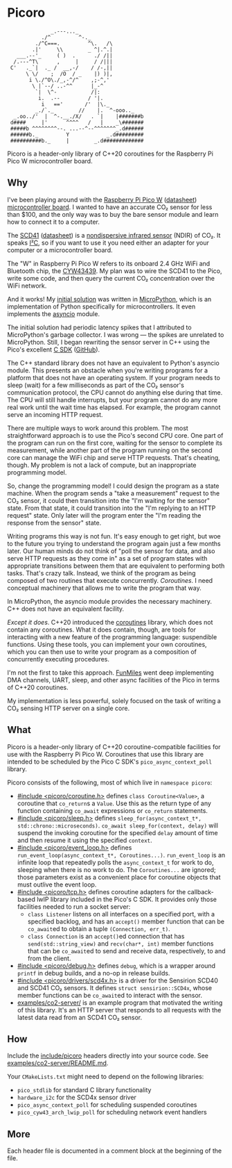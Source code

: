 Picoro
======
```
              _.---..._
           ./^         ^-._
         ./^C===.         ^\.   /\
        .|'     \\        _ ^|.^.|
   ___.--'_     ( )  .      ./ /||
  /.---^T\      ,     |     / /|||
 C'   ._`|  ._ /  __,-/    / /-,||
      \ \/    ;  /O  / _    |) )|,
       i \./^O\./_,-^/^    ,;-^,'
        \ |`--/ ..-^^      |_-^
         `|  \^-           /|:
          i.  .--         / '|.
           i   =='       /'  |\._
         _./`._        //    |.  ^-ooo.._
  _.oo../'  |  ^-.__./X/   . `|    |#######b
 d####     |'      ^^^^   /   |    _\#######
 #####b ^^^^^^^^--. ...--^--^^^^^^^_.d######
 ######b._         Y            _.d#########
 ##########b._     |        _.d#############
```
Picoro is a header-only library of C++20 coroutines for the Raspberry Pi Pico W
microcontroller board.

Why
---
I've been playing around with the [Raspberry Pi Pico W][1] ([datasheet][2])
[microcontroller board][12].  I wanted to have an accurate CO₂ sensor for less
than $100, and the only way was to buy the bare sensor module and learn how to
connect it to a computer.

The [SCD41][3] ([datasheet][4]) is a [nondispersive infrared sensor][4] (NDIR)
of CO₂.  It speaks [I²C][5], so if you want to use it you need either an
adapter for your computer or a microcontroller board.

The "W" in Raspberry Pi Pico W refers to its onboard 2.4 GHz WiFi and Bluetooth
chip, the [CYW43439][6].  My plan was to wire the SCD41 to the Pico, write some
code, and then query the current CO₂ concentration over the WiFi network.

And it works! My [initial solution][11] was written in [MicroPython][7], which
is an implementation of Python specifically for microcontrollers.  It even
implements the [asyncio][8] module.

The initial solution had periodic latency spikes that I attributed to
MicroPython's garbage collector. I was wrong — the spikes are unrelated to
MicroPython.  Still, I began rewriting the sensor server in C++ using the
Pico's excellent [C SDK][9] ([GitHub][10]).

The C++ standard library does not have an equivalent to Python's asyncio
module.  This presents an obstacle when you're writing programs for a platform
that does not have an operating system.  If your program needs to sleep (wait)
for a few milliseconds as part of the CO₂  sensor's communication protocol, the
CPU cannot do anything else during that time.  The CPU will still handle
interrupts, but your program cannot do any more real work until the wait time
has elapsed.  For example, the program cannot serve an incoming HTTP request.

There are multiple ways to work around this problem.  The most straightforward
approach is to use the Pico's second CPU core.  One part of the program can run
on the first core, waiting for the sensor to complete its measurement, while
another part of the program running on the second core can manage the WiFi chip
and serve HTTP requests.  That's cheating, though.  My problem is not a lack of
compute, but an inappropriate programming model.

So, change the programming model!  I could design the program as a state
machine.  When the program sends a "take a measurement" request to the CO₂
sensor, it could then transition into the "I'm waiting for the sensor" state.
From that state, it could transition into the "I'm replying to an HTTP request"
state.  Only later will the program enter the "I'm reading the response from
the sensor" state.

Writing programs this way is not fun.  It's easy enough to get right, but woe
to the future you trying to understand the program again just a few months
later.  Our human minds do not think of "poll the sensor for data, and also
serve HTTP requests as they come in" as a set of program states with
appropriate transitions between them that are equivalent to performing both
tasks.  That's crazy talk.  Instead, we think of the program as being composed
of two routines that execute concurrently.  _Coroutines_.  I need conceptual
machinery that allows me to write the program that way.

In MicroPython, the asyncio module provides the necessary machinery.  C++ does
not have an equivalent facility.

_Except it does_.  C++20 introduced the [coroutines][13] library, which does
not contain any coroutines.  What it does contain, though, are tools for
interacting with a new feature of the programming language: suspendible
functions.  Using these tools, you can implement your own coroutines, which you
can then use to write your program as a composition of concurrently executing
procedures.

I'm not the first to take this approach.  [FunMiles][14] went deep implementing
DMA channels, UART, sleep, and other async facilities of the Pico in terms of
C++20 coroutines.

My implementation is less powerful, solely focused on the task of writing a CO₂
sensing HTTP server on a single core.

What
----
Picoro is a header-only library of C++20 coroutine-compatible facilities for
use with the Raspberry Pi Pico W.  Coroutines that use this library are
intended to be scheduled by the Pico C SDK's `pico_async_context_poll` library.

Picoro consists of the following, most of which live in `namespace picoro`:

- [#include <picoro/coroutine.h>][15] defines `class Coroutine<Value>`, a
  coroutine that `co_return`s a `Value`.  Use this as the return type of any
  function containing `co_await` expressions or `co_return` statements.
- [#include <picoro/sleep.h>][16] defines
  `sleep_for(async_context_t*, std::chrono::microseconds)`.
  `co_await sleep_for(context, delay)` will suspend the invoking coroutine for
  the specified `delay` amount of time and then resume it using the specified
  `context`.
- [#include <picoro/event_loop.h>][17] defines
  `run_event_loop(async_context_t*, Coroutines...)`.  `run_event_loop` is an
  infinite loop that repeatedly polls the `async_context_t` for work to do,
  sleeping when there is no work to do.  The `Coroutines...` are ignored; those
  parameters exist as a convenient place for coroutine objects that must
  outlive the event loop.
- [#include <picoro/tcp.h>][18] defines coroutine adapters for the
  callback-based lwIP library included in the Pico's C SDK.  It provides only
  those facilities
  needed to run a socket server:
  - `class Listener` listens on all interfaces on a specified port, with a
    specified backlog, and has an `accept()` member function that can be
    `co_await`ed to obtain a tuple `(Connection, err_t)`.
  - `class Connection` is an `accept()`ed connection that has
    `send(std::string_view)` and `recv(char*, int)` member functions that can
    be `co_await`ed to send and receive data, respectively, to and from the
    client.
- [#include <picoro/debug.h>][19] defines `debug`, which is a wrapper around
  `printf` in debug builds, and a no-op in release builds.
- [#include <picoro/drivers/scd4x.h>][20] is a driver for the Sensirion SCD40
  and SCD41 CO₂ sensors.  It defines `struct sensirion::SCD4x`, whose member
  functions can be `co_await`ed to interact with the sensor.
- [examples/co2-server/][21] is an example program that motivated the writing
  of this library.  It's an HTTP server that responds to all requests with the latest data read from an SCD41 CO₂ sensor.

How
---
Include the [include/picoro][22] headers directly into your source code.
See [examples/co2-server/README.md][23].

Your `CMakeLists.txt` might need to depend on the following libraries:

- `pico_stdlib` for standard C library functionality
- `hardware_i2c` for the SCD4x sensor driver
- `pico_async_context_poll` for scheduling suspended coroutines
- `pico_cyw43_arch_lwip_poll` for scheduling network event handlers

More
----
Each header file is documented in a comment block at the beginning of the file.

[1]: https://www.raspberrypi.com/documentation/microcontrollers/raspberry-pi-pico.html
[2]: https://datasheets.raspberrypi.com/picow/pico-w-datasheet.pdf
[3]: https://sensirion.com/products/catalog/SCD41/
[4]: https://en.wikipedia.org/wiki/Nondispersive_infrared_sensor
[5]: https://en.wikipedia.org/wiki/I2c
[6]: https://www.infineon.com/cms/en/product/wireless-connectivity/airoc-wi-fi-plus-bluetooth-combos/wi-fi-4-802.11n/cyw43439/
[7]: https://micropython.org/
[8]: https://docs.micropython.org/en/latest/library/asyncio.html
[9]: https://datasheets.raspberrypi.com/pico/raspberry-pi-pico-c-sdk.pdf
[10]: https://github.com/raspberrypi/pico-sdk
[11]: https://github.com/dgoffredo/raspberry-pi-pico-w/blob/main/co2-server/co2-server.py
[12]: https://en.wikipedia.org/wiki/Single-board_microcontroller
[13]: https://en.cppreference.com/w/cpp/language/coroutines
[14]: https://github.com/FunMiles/PicoAsync
[15]: include/picoro/coroutine.h
[16]: include/picoro/sleep.h
[17]: include/picoro/event_loop.h
[18]: include/picoro/tcp.h
[19]: include/picoro/debug.h
[20]: include/picoro/drivers/scd4x.h
[21]: examples/co2-server/
[22]: include/picoro
[23]: examples/co2-server/README.md
